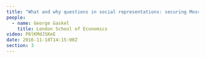 ```yaml
---
title: "What and why questions in social representations: securing Moscovici’s legacy"
people:
  - name: George Gaskel
    title: London School of Economics
video: P6lKMdJSKeE
date: 2016-11-18T14:15:00Z
section: 3
---
```

